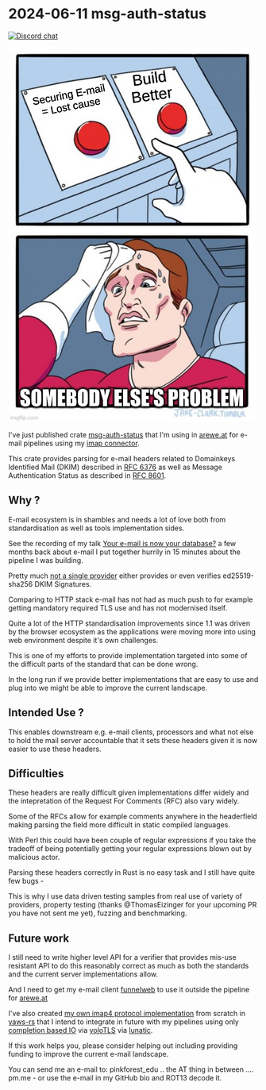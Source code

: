 # 2024-06-11 msg-auth-status

[![Discord chat][discord-badge]][discord-url]

![meme improving email security should not be a hard choice to make](./assets/meme_email_security_8tfuz2.jpg)

I've just published crate [msg-auth-status] that I'm using in [arewe.at] for e-mail pipelines using my [imap connector].

This crate provides parsing for e-mail headers related to Domainkeys Identified Mail (DKIM) described in [RFC 6376] as well as Message Authentication Status as described in [RFC 8601].

## Why ?

E-mail ecosystem is in shambles and needs a lot of love both from standardisation as well as tools implementation sides.

See the recording of my talk [Your e-mail is now your database?](https://www.youtube.com/watch?v=rDl6JzeaZXQ) a few months back about e-mail I put together hurrily in 15 minutes about the pipeline I was building.

Pretty much [not a single provider](https://www.uriports.com/blog/dkim-ed25519-adoption/) either provides or even verifies ed25519-sha256 DKIM Signatures.

Comparing to HTTP stack e-mail has not had as much push to for example getting mandatory required TLS use and has not modernised itself.

Quite a lot of the HTTP standardisation improvements since 1.1 was driven by the browser ecosystem as the applications were moving more into using web environment despite it's own challenges.

This is one of my efforts to provide implementation targeted into some of the difficult parts of the standard that can be done wrong.

In the long run if we provide better implementations that are easy to use and plug into we might be able to improve the current landscape.

## Intended Use ?

This enables downstream e.g. e-mail clients, processors and what not else to hold the mail server accountable that it sets these headers given it is now easier to use these headers.

## Difficulties

These headers are really difficult given implementations differ widely and the intepretation of the Request For Comments (RFC) also vary widely.

Some of the RFCs allow for example comments anywhere in the headerfield making parsing the field more difficult in static compiled languages.

With Perl this could have been couple of regular expressions if you take the tradeoff of being potentially getting your regular expressions blown out by malicious actor.

Parsing these headers correctly in Rust is no easy task and I still have quite few bugs -

This is why I use data driven testing samples from real use of variety of providers, property testing (thanks @ThomasEizinger for your upcoming PR you have not sent me yet), fuzzing and benchmarking.

## Future work

I still need to write higher level API for a verifier that provides mis-use resistant API to do this reasonably correct as much as both the standards and the current server implementations allow.

And I need to get my e-mail client [funnelweb] to use it outside the pipeline for [arewe.at]

I've also created [my own imap4 protocol implementation] from scratch in [yaws-rs] that I intend to integrate in future with my pipelines using only [completion based IO] via [yoloTLS] via [lunatic].

If this work helps you, please consider helping out including providing funding to improve the current e-mail landscape.

You can send me an e-mail to: pinkforest_edu .. the AT thing in between ....  pm.me - or use the e-mail in my GitHub bio and ROT13 decode it.

[msg-auth-status]: https://github.com/areweat/msg-auth-status
[arewe.at]: https://github.com/areweat/
[imap connector]: https://github.com/fluvio-connectors/imap-connector
[RFC 6376]: https://www.rfc-editor.org/rfc/rfc6376.html
[RFC 8601]: https://datatracker.ietf.org/doc/html/rfc8601
[funnelweb]: https://github.com/pinkforest/funnelweb
[my own imap4 protocol implementation]: https://github.com/yaws-rs/imap4spec
[yaws-rs]: https://github.com/yaws-rs/yaws
[completion based IO]: https://github.com/yaws-rs/io_uring-utils/tree/main/io-uring-epoll
[yolotls]: https://github.com/yolotls/yolotls
[lunatic]: https://github.com/lunatic-solutions/

[discord-badge]: https://img.shields.io/discord/934761553952141402.svg?logo=discord
[discord-url]: https://discord.gg/rXVsmzhaZa
